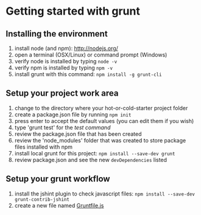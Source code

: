 Getting started with grunt
==========================

Installing the environment
--------------------------

1. install node (and npm): http://nodejs.org/
2. open a terminal (OSX/Linux) or command prompt (Windows)
3. verify node is installed by typing `node -v`
4. verify npm is installed by typing `npm -v`
5. install grunt with this command: `npm install -g grunt-cli`

Setup your project work area
----------------------------

1. change to the directory where your hot-or-cold-starter project folder
2. create a package.json file by running `npm init`
  1. press enter to accept the default values (you can edit them if you wish)
  2. type 'grunt test' for the _test command_
  3. review the package.json file that has been created
  4. review the 'node_modules' folder that was created to store package files installed with npm
3. install local grunt for this project: `npm install --save-dev grunt`
  1. review package.json and see the new `devDependencies` listed

Setup your grunt workflow
-------------------------

1. install the jshint plugin to check javascript files: `npm install --save-dev grunt-contrib-jshint`
2. create a new file named [Gruntfile.js](https://github.com/bboyle/hot-or-cold-starter/blob/da6827d8e7f745c1dbf99ff8235ce91d2f00a0e0/Gruntfile.js)
